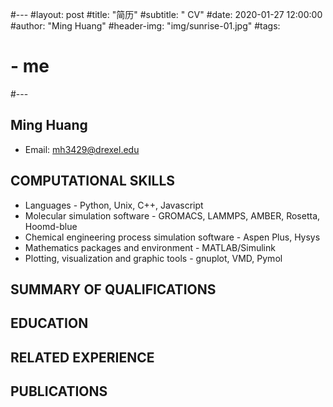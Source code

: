 #---
#layout:     post
#title:      "简历"
#subtitle:   " CV"
#date:       2020-01-27 12:00:00
#author:     "Ming Huang"
#header-img: "img/sunrise-01.jpg"
#tags:
#    - me
#---
## Ming Huang
- Email: mh3429@drexel.edu

## COMPUTATIONAL SKILLS
- Languages - Python, Unix, C++, Javascript
- Molecular simulation software - GROMACS, LAMMPS, AMBER, Rosetta, Hoomd-blue
- Chemical engineering process simulation software - Aspen Plus, Hysys
- Mathematics packages and environment - MATLAB/Simulink
- Plotting, visualization and graphic tools - gnuplot, VMD, Pymol
## SUMMARY OF QUALIFICATIONS

## EDUCATION

## RELATED EXPERIENCE

## PUBLICATIONS
